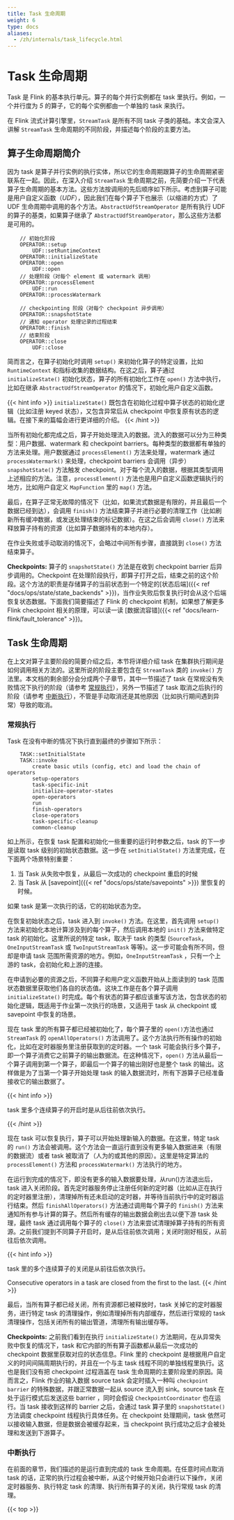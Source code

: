 ```yaml
---
title: Task 生命周期
weight: 6
type: docs
aliases:
  - /zh/internals/task_lifecycle.html
---
```

<!--
Licensed to the Apache Software Foundation (ASF) under one
or more contributor license agreements.  See the NOTICE file
distributed with this work for additional information
regarding copyright ownership.  The ASF licenses this file
to you under the Apache License, Version 2.0 (the
"License"); you may not use this file except in compliance
with the License.  You may obtain a copy of the License at

  http://www.apache.org/licenses/LICENSE-2.0

Unless required by applicable law or agreed to in writing,
software distributed under the License is distributed on an
"AS IS" BASIS, WITHOUT WARRANTIES OR CONDITIONS OF ANY
KIND, either express or implied.  See the License for the
specific language governing permissions and limitations
under the License.
-->

<a name='task-lifecycle'> </a>

# Task 生命周期

Task 是 Flink 的基本执行单元。算子的每个并行实例都在 task 里执行。例如，一个并行度为 *5* 的算子，它的每个实例都由一个单独的 task 来执行。

在 Flink 流式计算引擎里，`StreamTask` 是所有不同 task 子类的基础。本文会深入讲解  `StreamTask` 生命周期的不同阶段，并描述每个阶段的主要方法。

<a name="operator-lifecycle-in-a-nutshell"> </a>

## 算子生命周期简介

因为 task 是算子并行实例的执行实体，所以它的生命周期跟算子的生命周期紧密联系在一起。因此，在深入介绍 `StreamTask` 生命周期之前，先简要介绍一下代表算子生命周期的基本方法。这些方法按调用的先后顺序如下所示。考虑到算子可能是用户自定义函数（*UDF*），因此我们在每个算子下也展示（以缩进的方式）了 UDF 生命周期中调用的各个方法。`AbstractUdfStreamOperator` 是所有执行 UDF 的算子的基类，如果算子继承了 `AbstractUdfStreamOperator`，那么这些方法都是可用的。


 

        // 初始化阶段
        OPERATOR::setup
            UDF::setRuntimeContext
        OPERATOR::initializeState
        OPERATOR::open
            UDF::open
        // 处理阶段（对每个 element 或 watermark 调用）
        OPERATOR::processElement
            UDF::run
        OPERATOR::processWatermark
        
        // checkpointing 阶段（对每个 checkpoint 异步调用）
        OPERATOR::snapshotState
        // 通知 operator 处理记录的过程结束
        OPERATOR::finish
        // 结束阶段
        OPERATOR::close
            UDF::close

简而言之，在算子初始化时调用 `setup()` 来初始化算子的特定设置，比如 `RuntimeContext` 和指标收集的数据结构。在这之后，算子通过 `initializeState()` 初始化状态，算子的所有初始化工作在 `open()` 方法中执行，比如在继承 `AbstractUdfStreamOperator` 的情况下，初始化用户自定义函数。

{{< hint info >}}
`initializeState()` 既包含在初始化过程中算子状态的初始化逻辑（比如注册 keyed 状态），又包含异常后从 checkpoint 中恢复原有状态的逻辑。在接下来的篇幅会进行更详细的介绍。
{{< /hint >}}

当所有初始化都完成之后，算子开始处理流入的数据。流入的数据可以分为三种类型：用户数据、watermark 和 checkpoint barriers。每种类型的数据都有单独的方法来处理。用户数据通过 `processElement()` 方法来处理，watermark 通过 `processWatermark()` 来处理，checkpoint barriers 会调用（异步）`snapshotState()` 方法触发 checkpoint。对于每个流入的数据，根据其类型调用上述相应的方法。注意，`processElement()` 方法也是用户自定义函数逻辑执行的地方，比如用户自定义 `MapFunction` 里的  `map()` 方法。

最后，在算子正常无故障的情况下（比如，如果流式数据是有限的，并且最后一个数据已经到达），会调用 `finish()` 方法结束算子并进行必要的清理工作（比如刷新所有缓冲数据，或发送处理结束的标记数据）。在这之后会调用 `close()` 方法来释放算子持有的资源（比如算子数据持有的本地内存）。

在作业失败或手动取消的情况下，会略过中间所有步骤，直接跳到 `close()` 方法结束算子。

**Checkpoints:** 算子的 `snapshotState()` 方法是在收到 checkpoint barrier 后异步调用的。Checkpoint 在处理阶段执行，即算子打开之后，结束之前的这个阶段。这个方法的职责是存储算子的当前状态到一个特定的[状态后端]({{< ref "docs/ops/state/state_backends" >}})，当作业失败后恢复执行时会从这个后端恢复状态数据。下面我们简要描述了 Flink 的 checkpoint 机制，如果想了解更多 Flink checkpoint 相关的原理，可以读一读 [数据流容错]({{< ref "docs/learn-flink/fault_tolerance" >}})。

<a name="task-lifecycle-1"> </a>

## Task 生命周期

在上文对算子主要阶段的简要介绍之后，本节将详细介绍 task 在集群执行期间是如何调用相关方法的。这里所说的阶段主要包含在 `StreamTask` 类的 `invoke()` 方法里。本文档的剩余部分会分成两个子章节，其中一节描述了 task 在常规没有失败情况下执行的阶段（请参考 [常规执行](#normal-execution)），另外一节描述了 task 取消之后执行的阶段（请参考 [中断执行](#interrupted-execution)），不管是手动取消还是其他原因（比如执行期间遇到异常）导致的取消。

<a name="normal-execution"> </a>

### 常规执行

Task 在没有中断的情况下执行直到最终的步骤如下所示：

	    TASK::setInitialState
	    TASK::invoke
		    create basic utils (config, etc) and load the chain of operators
		    setup-operators
		    task-specific-init
		    initialize-operator-states
	   	    open-operators
		    run
		    finish-operators
		    close-operators
		    task-specific-cleanup
		    common-cleanup

如上所示，在恢复 task 配置和初始化一些重要的运行时参数之后，task 的下一步是读取 task 级别的初始状态数据。这一步在 `setInitialState()` 方法里完成，在下面两个场景特别重要：

1. 当 Task 从失败中恢复，从最后一次成功的 checkpoint 重启的时候
2. 当 Task 从 [savepoint]({{< ref "docs/ops/state/savepoints" >}}) 里恢复的时候。

如果 task 是第一次执行的话，它的初始状态为空。

在恢复初始状态之后，task 进入到 `invoke()` 方法。在这里，首先调用 `setup()` 方法来初始化本地计算涉及到的每个算子，然后调用本地的 `init()` 方法来做特定 task 的初始化。这里所说的特定 task，取决于 task 的类型 (`SourceTask`，`OneInputStreamTask` 或 `TwoInputStreamTask` 等等)。这一步可能会有所不同，但却是申请 task 范围所需资源的地方。例如，`OneInputStreamTask` ，只有一个上游的 task，会初始化和上游的连接。

在申请到必要的资源之后，不同算子和用户定义函数开始从上面读到的 task 范围状态数据里获取他们各自的状态值。这块工作是在各个算子调用 `initializeState()` 时完成。每个有状态的算子都应该重写该方法，包含状态的初始化逻辑，既适用于作业第一次执行的场景，又适用于 task 从 checkpoint 或 savepoint 中恢复的场景。

现在 task 里的所有算子都已经被初始化了，每个算子里的 `open()`方法也通过 `StreamTask` 的 `openAllOperators()` 方法调用了。这个方法执行所有操作的初始化，比如在定时器服务里注册获取到的定时器。一个 task 可能会执行多个算子，即一个算子消费它之前算子的输出数据流。在这种情况下，`open()` 方法从最后一个算子调用到第一个算子，即最后一个算子的输出刚好也是整个 task 的输出。这样做是为了当第一个算子开始处理 task 的输入数据流时，所有下游算子已经准备接收它的输出数据了。

{{< hint info >}}

task 里多个连续算子的开启时是从后往前依次执行。

{{< /hint >}}

现在 task 可以恢复执行，算子可以开始处理新输入的数据。在这里，特定 task 的 `run()`  方法会被调用。这个方法会一直运行直到没有更多输入数据进来（有限的数据流）或者 task 被取消了（人为的或其他的原因）。这里是特定算法的 `processElement()` 方法和 `processWatermark()` 方法执行的地方。

在运行到完成的情况下，即没有更多的输入数据要处理，从run()方法退出后，task 进入关闭阶段。首先定时器服务停止注册任何新的定时器（比如从正在执行的定时器里注册），清理掉所有还未启动的定时器，并等待当前执行中的定时器运行结束。然后 `finishAllOperators()` 方法通过调用每个算子的 `finish()` 方法来通知所有参与计算的算子。然后所有缓存的输出数据会刷出去以便下游 task 处理，最终 task 通过调用每个算子的 `close()` 方法来尝试清理掉算子持有的所有资源。之前我们提到不同算子开启时，是从后往前依次调用；关闭时刚好相反，从前往后依次调用。

{{< hint info >}}

task 里的多个连续算子的关闭是从前往后依次执行。

Consecutive operators in a task are closed from the first to the last.
{{< /hint >}}

最后，当所有算子都已经关闭，所有资源都已被释放时，task 关掉它的定时器服务，进行特定 task 的清理操作，例如清理掉所有内部缓存，然后进行常规的 task 清理操作，包括关闭所有的输出管道，清理所有输出缓存等。

**Checkpoints:** 之前我们看到在执行 `initializeState()` 方法期间，在从异常失败中恢复的情况下，task 和它内部的所有算子函数都从最后一次成功的 checkpoint 数据里获取对应的状态信息。Flink 里的 checkpoint 是根据用户自定义的时间间隔周期执行的，并且在一个与主 task 线程不同的单独线程里执行。这也是我们没有把 checkpoint 过程涵盖在 task 生命周期的主要阶段里的原因。简而言之，Flink 作业的输入数据 source task 会定时插入一种叫 `checkpoint barrier` 的特殊数据，并跟正常数据一起从 source 流入到 sink。source task 在处于运行模式后发送这些  barrier  ，同时会假设 `CheckpointCoordinator` 也在运行。当 task 接收到这样的 barrier 之后，会通过 task 算子里的 `snapshotState()` 方法调度 checkpoint 线程执行具体任务。在 checkpoint 处理期间，task 依然可以接收输入数据，但是数据会被缓存起来，当 checkpoint 执行成功之后才会被处理和发送到下游算子。 

<a name="interrupted-execution"> </a>

### 中断执行

在前面的章节，我们描述的是运行直到完成的 task 生命周期。在任意时间点取消 task 的话，正常的执行过程会被中断，从这个时候开始只会进行以下操作，关闭定时器服务、执行特定 task 的清理、执行所有算子的关闭，执行常规 task 的清理。

{{< top >}}
